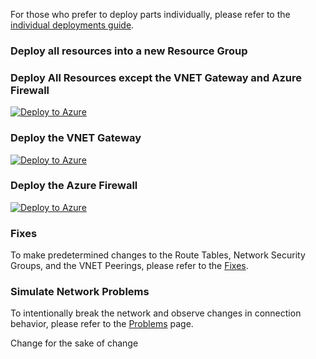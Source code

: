For those who prefer to deploy parts individually, please refer to the [individual deployments guide](./IndividualDeployments.md).

### Deploy all resources into a new Resource Group

### Deploy All Resources except the VNET Gateway and Azure Firewall
[![Deploy to Azure](https://aka.ms/deploytoazurebutton)](https://portal.azure.com/#create/Microsoft.Template/uri/https%3A%2F%2Fraw.githubusercontent.com%2FMicrosoftAzureAaron%2FNET_TrainingLabs%2Fmain%2Fmain.json)

### Deploy the VNET Gateway
[![Deploy to Azure](https://aka.ms/deploytoazurebutton)](https://portal.azure.com/#create/Microsoft.Template/uri/https%3A%2F%2Fraw.githubusercontent.com%2FMicrosoftAzureAaron%2FNET_TrainingLabs%2Fmain%2FHubVNETGateway%2FVNETGateway.json)

### Deploy the Azure Firewall
[![Deploy to Azure](https://aka.ms/deploytoazurebutton)](https://portal.azure.com/#create/Microsoft.Template/uri/https%3A%2F%2Fraw.githubusercontent.com%2FMicrosoftAzureAaron%2FNET_TrainingLabs%2Fmain%2FHubAzureFirewall%2FHubAZFW.json)

### Fixes

To make predetermined changes to the Route Tables, Network Security Groups, and the VNET Peerings, please refer to the [Fixes](./Fixes.md).

### Simulate Network Problems

To intentionally break the network and observe changes in connection behavior, please refer to the [Problems](./Problems.md) page.

Change for the sake of change